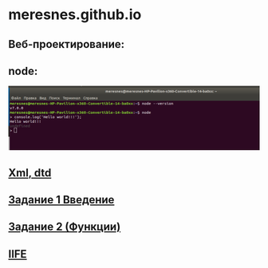 ﻿# meresnes.github.io

## Веб-проектирование: 
## node: 
!['Screen'](https://github.com/meresnes/meresnes.github.io/raw/master/web/1_lab_node/node_screen.png)

  
## [Xml, dtd](https://github.com/meresnes/meresnes.github.io/raw/master/web/2_lab_XML)  
## [Задание 1 Введение ](https://github.com/meresnes/meresnes.github.io/raw/master/web/Vvedenie)  
## [Задание 2 (Функции)](https://kodaktor.ru/task_func_cb551)


## [IIFE](https://kodaktor.ru/?!=unsafe_8d256)  


